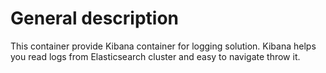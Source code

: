 # General description

This container provide Kibana container for logging solution. Kibana helps you read logs from Elasticsearch cluster and easy to navigate throw it.
